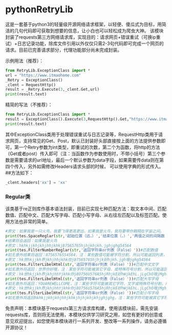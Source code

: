 # pythonRetryLib
这是一套基于python3的轻量级开源网络请求框架，以轻便、傻瓜式为目标，用简洁的几句代码即可获取到想要的信息，让小白也可以轻松成为爬虫大神。
该模块封装了requests第三方网络请求库，实现目的：请求网页+错误重试（可换ip重试）+日志记录功能，除库文件引用以外仅仅只需2-3句代码即可完成一个网页的请求。目前已完善请求部分，代理功能部分尚未完成封装。

示例用法（推荐）： </br>
```python
from RetryLib.ExceptionClass import *
url = "https://www.itmaohome.com" 
_Retry = ExceptionClass() 
_clent = RequestHttp() 
result = _Retry.Execute(3,_clent.Get,url) 
print(result.text)
```

精简的写法（不推荐）： </br>
```python
from RetryLib.ExceptionClass import * 
result = ExceptionClass().Execute(3,RequestHttp().Get,"https://www.itmaohome.com") 
print(result.text)
```

其中ExceptionClass类用于处理错误重试与日志记录等，RequestHttp类用于请求网页，支持常见的Get、Post，默认已封装好头部直接按上面的方法提供参数即可，第一个Retry参数为int类型，即重试的次数，第二个为函数，将http的方法（Get或者post）传入即可（注：当函数作为参数使用时，不带小括号）第三个参数是需要请求的url地址，最后一个默认参数为data字段，如果需要传data则在第四个传入，另外如需修改Headers请求头部的时候， 可以使用字典的形式传入。
##方法如下：</br>
```python
_clent.headers['xx'] = 'xx'
```

### Regular类
该类基于re正则库作基本语法封装，目前已实现七种匹配方法：取文本中间、匹配数值、匹配中文、匹配大写字母、匹配小写字母、从右往左匹配以及标签匹配。使用方法也非常的简单。
````python
#原文：如果我是一只火鸟，我要飞得更高更远，如果我是火鸟，我将要带你翱翔在宇宙之间。
print(tes.SpaceReglar(str,'起始位置（远，）','结束位置（，）','两值之间的间隔数（6）'))#取文本中间
#结果将会返回：如果我是火鸟
#原文：hkhkjjkhjkhjhhjkhkj87565765hjhjkhjkh.jghjghg54564
print(tes.FilterNumberReglar(str,'返回字符串or列表（False）'))#匹配数值
#如无意外结果将返回：8756576554564，注：某些数值可能被字符分割，所以可能返回列表，True为列表，False为返回字符串
#原文：hk世hkjjkh界jkhjhhjkhk你j87565765hjhjk好hjkh.jgh哦jghg54564
print(tes.FilterLibelHtml(str,'返回字符串or列表（False）'))#匹配中文文字
#如无意外将返回：世界你好哦，注：某些字符可能被其它字母、或特殊符号分割，所以可能返回列表，True为列表，False为返回字符串
#原文：hk世hkjjkh界jkhjhhYjkhk你j8O756U576A5hjRhjkE好hWjkEhL.jLgChO哦jMghg5E4564
print(tes.FilterLibelHtml(str,'返回字符串or列表（False）'))#匹配大写字母
#如无意外将返回：YOUAREWELLCOME，注：某些字符可能被其它字符、文字或特殊符号分割，所以可能返回列表，True为列表，False为返回字符串
#原文：hk世hkjjkh界jkhjhhYjkhk你j8O756U576A5hjRhjkE好hWjkEhL.jLgChO哦jMghg5E4564
print(tes.FilterLibelHtml(str,'返回字符串or列表（False）'))#匹配小写字母
#如无意外将返回hkhkjjkhjkhjhhjkhkjhjhjkhjkhjghjghg，注：某些字符可能被其它字符、文字或特殊符号分割，所以可能返回列表，True为列表，False为返回字符串
````

免责声明：本模块基于requests第三方请求库构建，使用该模块前，需先安装requests库，否则将无法使用，本模块仅供学习研究之用，如您有更好的创意或意见欢迎提出，如您使用本模块进行一系列开发、整改等一系列操作，请务必遵循开源协议！
